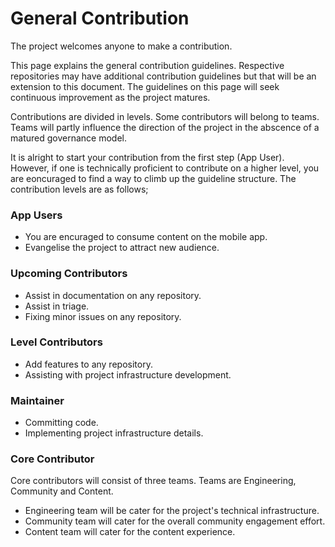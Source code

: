 # General Contribution

The project welcomes anyone to make a contribution.

This page explains the general contribution guidelines. Respective repositories may have additional contribution guidelines but that will be an extension to this document. The guidelines on this page will seek continuous improvement as the project matures. 

Contributions are divided in levels. Some contributors will belong to teams. Teams will partly influence the direction of the project in the abscence of a matured governance model. 

It is alright to start your contribution from the first step (App User). However, if one is technically proficient to contribute on a higher level, you are eoncuraged to find a way to climb up the guideline structure. The contribution levels are as follows;

### App Users
- You are encuraged to consume content on the mobile app. 
- Evangelise the project to attract new audience. 

### Upcoming Contributors
- Assist in documentation on any repository.
- Assist in triage. 
- Fixing minor issues on any repository.

### Level Contributors
- Add features to any repository.
- Assisting with project infrastructure development. 

### Maintainer
- Committing code.
- Implementing project infrastructure details.

### Core Contributor
Core contributors will consist of three teams. Teams are Engineering, Community and Content. 
- Engineering team will be cater for the project's technical infrastructure. 
- Community team will cater for the overall community engagement effort.
- Content team will cater for the content experience. 

